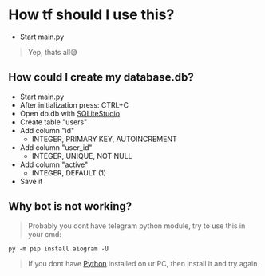 # How tf should I use this?
- Start main.py
> Yep, thats all😅

## How could I create my database.db?
- Start main.py
- After initialization press: CTRL+C
- Open db.db with [SQLiteStudio](https://sqlitestudio.pl/)
- Create table "users"
- Add column "id" 
  - INTEGER, PRIMARY KEY, AUTOINCREMENT
- Add column "user_id" 
  - INTEGER, UNIQUE, NOT NULL
- Add column "active" 
  - INTEGER, DEFAULT (1)
- Save it

## Why bot is not working?
> Probably you dont have telegram python module, try to use this in your cmd:
```
py -m pip install aiogram -U
```
> If you dont have [Python](https://www.python.org/downloads/) installed on ur PC, then install it and try again